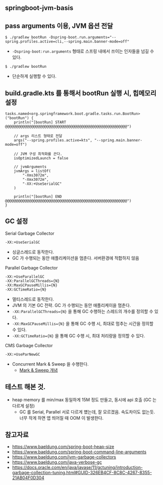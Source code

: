 ## springboot-jvm-basis

## pass arguments 이용, JVM 옵션 전달
```shell
$ ./gradlew bootRun -Dspring-boot.run.arguments="--spring.profiles.active=cli,--spring.main.banner-mode=off"
```
* `-Dspring-boot:run.arguments` 형태로 스프링 내에서 쓰이는 인자들을 넘길 수 있다.

```shell
$ ./gradlew bootRun
```
* 단순하게 실행할 수 있다.

## build.gradle.kts 를 통해서 bootRun 실행 시, 힙메모리 설정
```shell
tasks.named<org.springframework.boot.gradle.tasks.run.BootRun>("bootRun") {
    println("[bootRun] START @@@@@@@@@@@@@@@@@@@@@@@@@@@@@@@@@@@@@@@@@@@@@@@@@@@@@@@@")

    // args 리스트 형태로 전달
    args("--spring.profiles.active=kts", "--spring.main.banner-mode=off")

    // JVM 구성 최적화를 끈다.
    isOptimizedLaunch = false

    // jvmArguments
    jvmArgs = listOf(
        "-Xms3072m",
        "-Xmx3072m",
        "-XX:+UseSerialGC"
    )

    println("[bootRun] END   @@@@@@@@@@@@@@@@@@@@@@@@@@@@@@@@@@@@@@@@@@@@@@@@@@@@@@@@")
}
```

## GC 설정
Serial Garbage Collector
```shell
-XX:+UseSerialGC
```
* 싱글스레드로 동작한다.
* GC 가 수행되는 동안 애플리케이션을 멈춘다. 서버환경에 적합하지 않음

Parallel Garbage Collector
```shell
-XX:+UseParallelGC
-XX:ParallelGCThreads={N}
-XX:MaxGCPauseMillis={N}
-XX:GCTimeRatio={N}
```
* 멀티스레드로 동작한다.
* JVM 의 기본 GC 전략. GC 가 수행되는 동안 애플리케이을 멈춘다.
* `-XX:ParallelGCThreads={N}` 을 통해 GC 수행하는 스레드의 개수를 정의할 수 있다.
* `-XX:MaxGCPauseMillis={N}` 을 통해 GC 수행 시, 최대로 멈추는 시간을 정의할 수 있다.
* `-XX:GCTimeRatio={N}` 을 통해 GC 수행 시, 최대 처리량을 정의할 수 있다.

CMS Garbage Collector
```shell
-XX:+UseParNewGC
```
* Concurrent Mark & Sweep 을 수행한다.
  * [Mark & Sweep 개념](https://imasoftwareengineer.tistory.com/103)


## 테스트 해본 것.
* heap memory 를 min/max 동일하게 15M 정도 만들고, 동시에 api 호출 (GC 는 다르게 설정)
  * GC 를 Serial, Parallel 서로 다르게 헀는데, 잘 모르겠음. 속도차이도 없는듯. 너무 작게 하면 앱 띄어질 때 OOM 이 발생한다.

## 참고자료
* https://www.baeldung.com/spring-boot-heap-size
* https://www.baeldung.com/spring-boot-command-line-arguments
* https://www.baeldung.com/jvm-garbage-collectors
* https://www.baeldung.com/java-verbose-gc
* https://docs.oracle.com/en/java/javase/11/gctuning/introduction-garbage-collection-tuning.html#GUID-326EB4CF-8C8C-4267-8355-21AB04F0D304